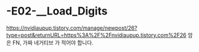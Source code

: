 # -E02-__Load_Digits
https://nvidiaupup.tistory.com/manage/newpost/26?type=post&returnURL=https%3A%2F%2Fnvidiaupup.tistory.com%2F26
암은 FN, 가짜 네거티브 가 적어야 합니다. 

